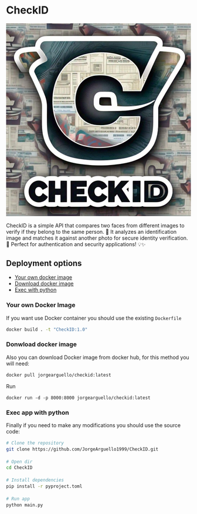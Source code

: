 # CheckID

![logo](checkid.jpeg)

CheckID is a simple API that compares two faces from different images to verify if they belong to the same person. 🚀 It analyzes an identification image and matches it against another photo for secure identity verification. 🔐 Perfect for authentication and security applications! 💡✨

## Deployment options

- [Your own docker image](#your-own-docker-image)
- [Download docker image](#donwload-docker-image)
- [Exec with python](#exec-app-with-python)

### Your own Docker Image 

If you want use Docker container you should use the existing `Dockerfile`
```bash
docker build . -t "CheckID:1.0" 
```

### Donwload docker image

Also you can download Docker image from docker hub, for this method you will need:
```bash
docker pull jorgearguello/checkid:latest 
```
Run
```
docker run -d -p 8000:8000 jorgearguello/checkid:latest
```

### Exec app with python 

Finally if you need to make any modifications you should use the source code:
```bash
# Clone the repository
git clone https://github.com/JorgeArguello1999/CheckID.git

# Open dir
cd CheckID

# Install dependencies 
pip install -r pyproject.toml

# Run app
python main.py
```